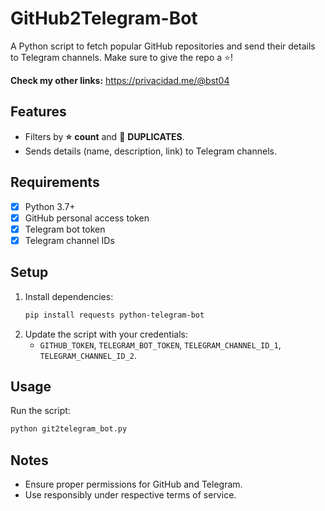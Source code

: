 # GitHub2Telegram-Bot

A Python script to fetch popular GitHub repositories and send their details to Telegram channels. Make sure to give the repo a ⭐️! 

**Check my other links:** https://privacidad.me/@bst04


## Features

- Filters by **⭐️** **count** and **🚫** **DUPLICATES**.
- Sends details (name, description, link) to Telegram channels.

## Requirements

- [x] Python 3.7+ 
- [x] GitHub personal access token
- [x] Telegram bot token
- [x] Telegram channel IDs

## Setup

1. Install dependencies:
    ```bash
    pip install requests python-telegram-bot
    ```
2. Update the script with your credentials:
    - `GITHUB_TOKEN`, `TELEGRAM_BOT_TOKEN`, `TELEGRAM_CHANNEL_ID_1`, `TELEGRAM_CHANNEL_ID_2`.

## Usage

Run the script:
```bash
python git2telegram_bot.py
```

## Notes

- Ensure proper permissions for GitHub and Telegram.
- Use responsibly under respective terms of service.
